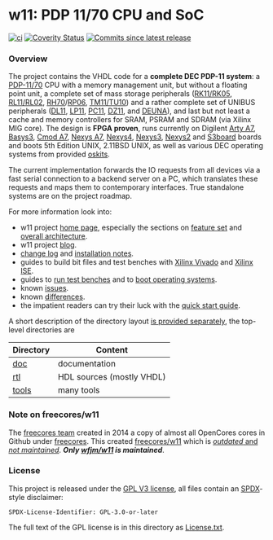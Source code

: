 # w11: PDP 11/70 CPU and SoC

[![ci](https://github.com/wfjm/w11/workflows/ci/badge.svg)](https://github.com/wfjm/w11/actions/workflows/ci.yml)
[![Coverity Status](https://scan.coverity.com/projects/16546/badge.svg?flat=1)](https://scan.coverity.com/projects/wfjm-w11)
[![Commits since latest release](https://img.shields.io/github/commits-since/wfjm/w11/latest.svg?longCache=true)](https://github.com/wfjm/w11/releases)

### Overview
The project contains the VHDL code for a **complete DEC PDP-11 system**:
a
[PDP-11/70](http://www.bitsavers.org/pdf/dec/pdp11/1170/EK-KB11C-TM-001_1170procMan.pdf)
CPU with a memory management unit, but without a floating point unit,
a complete set of mass storage peripherals
([RK11/RK05](http://www.bitsavers.org/pdf/dec/unibus/RK11-C_manual1971.pdf),
[RL11/RL02](http://www.bitsavers.org/pdf/dec/disc/rl01_rl02/EK-RL122-TM-001_techAug82.pdf),
[RH70](http://www.bitsavers.org/pdf/dec/unibus/CSS-MO-F-5.2-27_RH70_Option_Description_Feb77.pdf)/[RP06](http://www.bitsavers.org/pdf/dec/disc/rp04_rp05_rp06/EK-RP056-MM-01_maint_Dec75.pdf),
[TM11/TU10](http://www.bitsavers.org/pdf/dec/magtape/tm11/TM11_Manual.pdf))
and a rather complete set of UNIBUS peripherals
([DL11](http://www.bitsavers.org/pdf/dec/unibus/EK-DL11-TM-003_DL11_Asynchronous_Line_Interface_Manual_Sep75.pdf),
[LP11](http://www.bitsavers.org/pdf/dec/unibus/LP11_UsersMan.pdf),
[PC11](http://www.bitsavers.org/pdf/dec/unibus/PC11_Reader-Punch_Manual.pdf),
[DZ11](http://www.bitsavers.org/pdf/dec/unibus/EK-DZ110-TM-002_DZ11_Asynchronous_Multiplexer_Technical_Manual_Oct78.pdf), and
[DEUNA](http://www.bitsavers.org/pdf/dec/unibus/EK-DEUNA-TM-PRE_TechMan_Dec82.pdf)),
and last but not least a cache and memory controllers for SRAM, PSRAM and
SDRAM (via Xilinx MIG core).
The design is **FPGA proven**, runs currently on Digilent
[Arty A7](rtl/sys_gen/w11a/arty/README.md),
[Basys3](rtl/sys_gen/w11a/basys3/README.md),
[Cmod A7](rtl/sys_gen/w11a/cmoda7/README.md),
[Nexys A7](rtl/sys_gen/w11a/nexys4d/README.md),
[Nexys4](rtl/sys_gen/w11a/nexys4/README.md),
[Nexys3](rtl/sys_gen/w11a/nexys3/README.md),
[Nexys2](rtl/sys_gen/w11a/nexys2/README.md) and
[S3board](rtl/sys_gen/w11a/s3board/README.md)
boards and boots 5th Edition UNIX, 2.11BSD UNIX, as well as various DEC
operating systems from provided [oskits](tools/oskit/README.md).

The current implementation forwards the IO requests from all devices via a
fast serial connection to a backend server on a PC, which translates these
requests and maps them to contemporary interfaces.
True standalone systems are on the project roadmap.

For more information look into:
- w11 project [home page](https://wfjm.github.io/home/w11/), especially the
  sections on [feature set](https://wfjm.github.io/home/w11/impl/) and
  [overall architecture](https://wfjm.github.io/home/w11/impl/architecture.html).
- w11 project [blog](https://wfjm.github.io/blogs/w11/).
- [change log](doc/CHANGELOG.md)
  and [installation notes](doc/INSTALL.md).
- guides to build bit files and test benches
  with [Xilinx Vivado](doc/README_buildsystem_Vivado.md)
  and [Xilinx ISE](doc/README_buildsystem_ISE.md).
- guides to [run test benches](doc/w11a_tb_guide.md)
  and to [boot operating systems](doc/w11a_os_guide.md).
- known [issues](doc/README_known_issues.md).
- known [differences](doc/w11a_known_differences.md).
- the impatient readers can try their luck with the
  [quick start guide](doc/INSTALL_quickstart.md).

A short description of the directory layout
[is provided separately](https://wfjm.github.io/home/w11/impl/dirlayout.html),
the top-level directories are

| Directory | Content |
| --------- | ------- |
| [doc](doc)     | documentation |
| [rtl](rtl)     | HDL sources (mostly VHDL) |
| [tools](tools) | many tools |

### Note on freecores/w11
The [freecores team](http://freecores.github.io/) created in 2014 a
copy of almost all OpenCores cores in Github under
[freecores](https://github.com/freecores). This created
[freecores/w11](https://github.com/freecores/w11)
which is 
[*outdated* and *not maintained*](https://github.com/freecores/w11/issues/1).
***Only [wfjm/w11](https://github.com/wfjm/w11) is maintained***.

### License
This project is released under the 
[GPL V3 license](https://www.gnu.org/licenses/gpl-3.0.html),
all files contain an [SPDX](https://spdx.org/)-style disclaimer:

    SPDX-License-Identifier: GPL-3.0-or-later

The full text of the GPL license is in this directory as
[License.txt](License.txt).
